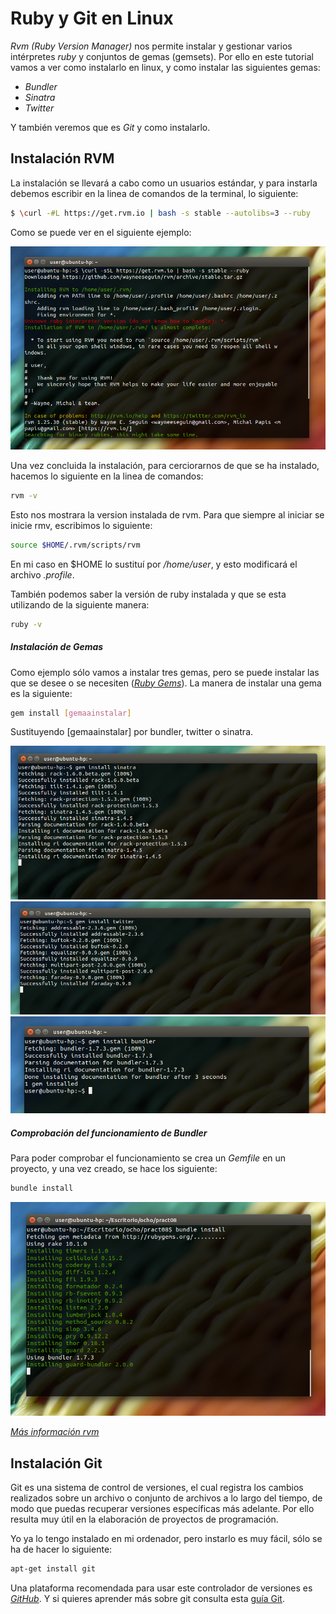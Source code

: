 Ruby y Git en Linux 
=========


*Rvm (Ruby Version Manager)* nos permite instalar y gestionar varios intérpretes *ruby* y conjuntos de gemas (gemsets). Por ello en este tutorial vamos a ver como instalarlo en linux, y como instalar las siguientes gemas:

  - *Bundler*
  - *Sinatra*
  - *Twitter*

Y también veremos que es *Git* y como instalarlo.


Instalación RVM
----

La instalación se llevará a cabo como un usuarios estándar, y para instarla debemos escribir en la linea de comandos de la terminal, lo siguiente:

```sh
$ \curl -#L https://get.rvm.io | bash -s stable --autolibs=3 --ruby
```
Como se puede ver en el siguiente ejemplo:

![instalacion de rvm](https://github.com/alu0100700435/rvm-tutorial/blob/gh-pages/img/1.png)

Una vez concluida la instalación, para cerciorarnos de que se ha instalado, hacemos lo siguiente en la linea de comandos:


```sh
rvm -v
```
Esto nos mostrara la version instalada de rvm. 
Para que siempre al iniciar se inicie rmv, escribimos lo siguiente:

```sh
source $HOME/.rvm/scripts/rvm
```
En mi caso en $HOME lo sustituí por */home/user*, y esto modificará el archivo *.profile*.



También podemos saber la versión de ruby instalada y que se esta utilizando de la siguiente manera:

```sh
ruby -v
```
##### Instalación de Gemas

Como ejemplo sólo vamos a instalar tres gemas, pero se puede instalar las que se desee o se necesiten (*[Ruby Gems]*). La manera de instalar una gema es la siguiente:

```sh
gem install [gemaainstalar]
```

Sustituyendo [gemaainstalar] por bundler, twitter o sinatra.


![instalacion de sinatra](https://github.com/alu0100700435/rvm-tutorial/blob/gh-pages/img/2.png)
![instalacion de twitter](https://github.com/alu0100700435/rvm-tutorial/blob/gh-pages/img/3.png)
![instalacion de bundler](https://github.com/alu0100700435/rvm-tutorial/blob/gh-pages/img/4.png)

##### Comprobación del funcionamiento de Bundler

Para poder comprobar el funcionamiento se crea un *Gemfile* en un proyecto, y una vez creado, se hace los siguiente:

```sh
bundle install
```

![funcionamiento bundler](https://github.com/alu0100700435/rvm-tutorial/blob/gh-pages/img/5.png)

*[Más información rvm]* 


Instalación Git
----
Git es una sistema de control de versiones, el cual registra los cambios realizados sobre un archivo o conjunto de archivos a lo largo del tiempo, de modo que puedas recuperar versiones específicas más adelante. Por ello resulta muy útil en la elaboración de proyectos de programación.

Yo ya lo tengo instalado en mi ordenador, pero instarlo es muy fácil, sólo se ha de hacer lo siguiente:

```sh
apt-get install git
```

Una plataforma recomendada para usar este controlador de versiones es *[GitHub]*. Y si quieres aprender más sobre git consulta esta [guía Git].




[Más información rvm]:http://rvm.io/
[Ruby Gems]:https://rubygems.org/
[GitHub]:https://github.com/
[guía git]:http://git-scm.com/book/es/Empezando
